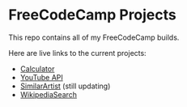 # FreeCodeCamp Projects

This repo contains all of my FreeCodeCamp builds.  

Here are live links to the current projects:
<ul>
<li><a href="https://daynewr.github.io/FreeCodeCamp/Calculator" target="_blank"> Calculator </a></li>
<li><a href="https://daynewr.github.io/FreeCodeCamp/Camper-News" target="_blank">YouTube API</a></li>
<li><a href="http://daynewr.github.io/FreeCodeCamp/SimilarArtist/" target="_blank">SimilarArtist</a> (still updating)</li>
<li><a href="http://daynewr.github.io/FreeCodeCamp/WikipediaSearch/" target="_blank">WikipediaSearch</a></li>

</ul>
